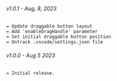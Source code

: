 
###### v1.0.1 - Aug, 8, 2023
```
= Update draggable button layout 
= Add 'enableDragHandle' parameter
= Set initial draggable button position
= Untrack .vscode/settings.json file
```
###### v1.0.0 - Aug 5 2023
```
= Initial release.
```
